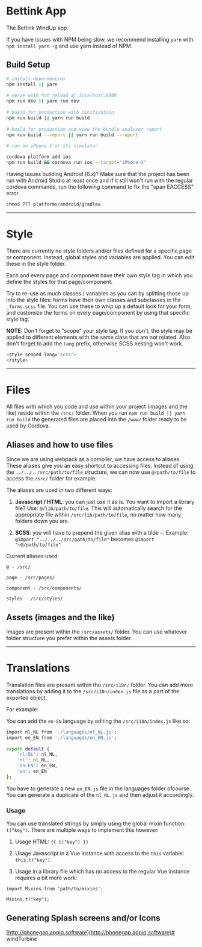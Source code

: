 # Bettink App

The Bettink WindUp app.
 
If you have issues with NPM being slow, we recommend installing `yarn` with `npm install yarn -g` and use yarn instead of NPM.

## Build Setup

``` bash
# install dependencies
npm install || yarn
 
# serve with hot reload at localhost:8080 
npm run dev || yarn run dev
 
# build for production with minification 
npm run build || yarn run build
 
# build for production and view the bundle analyzer report 
npm run build --report || yarn run build --report
 
# run on iPhone X or its simulator

cordova platform add ios
npm run build && cordova run ios --target="iPhone-X"
```
Having issues building Android (6.x)?
Make sure that the project has been run with Android Studio at least once and if it still won't run with the regular cordova  commands, run the following command to fix the "span EACCESS" error.
``` bash 
chmod 777 platforms/android/gradlew
```
___
# Style
There are currently no style folders and/or files defined for a specific page or component. Instead, global styles and variables are applied. You can edit these in the style folder.

Each and every page and component have their own style tag in which you define the styles for that page/component.

Try to re-use as much classes / variables as you can by splitting those up into the style files: forms have their own classes and subclasses in the `_forms.scss` file. You can use these to whip up a default look for your form, and customize the forms on every page/component by using that specific style tag.

**NOTE:** Don't forget to "scope" your style tag. If you don't, the style may be applied to different elements with the same class that are not related.
Also don't forget to add the `lang` prefix, otherwise SCSS nesting won't work.
``` bash
<style scoped lang="scss">
</style>
```
___
# Files
All files with which you code and use within your project (images and the like) reside within the `/src/` folder. When you run `npm run build || yarn run build` the generated files are placed into the `/www/` folder ready to be used by Cordova.

## Aliases and how to use files
Since we are using webpack as a compiler, we have access to aliases. These aliases give you an easy shortcut to accessing files. Instead of using the `../../../src/path/to/file` structure, we can now use `@/path/to/file` to access the `/src/` folder for example.

The aliases are used in two different ways:
  
1. **Javascript / HTML**: you can just use it as is. You want to import a library file? Use: `@/lib/path/to/file`. This will automatically search for the appropriate file within `/src/lib/path/to/file`, no matter how many folders down you are.
  
2. **SCSS**: you will have to prepend the given alias with a tilde `~`. Example: `@import "../../../src/path/to/file"` becomes `@import "~@/path/to/file"`

Current aliases used:

```
@ - /src/
 
page - /src/pages/
 
component - /src/components/
 
styles - /src/styles/
```

## Assets (images and the like)
Images are present within the `/src/assets/` folder. You can use whatever folder structure you prefer within the assets folder.
___
# Translations
Translation files are present within the `/src/i18n/` folder. You can add more translations by adding it to the `/src/i18n/index.js` file as a part of the exported object.

For example:

You can add the `en-EN` language by editing the `/src/i18n/index.js` like so:
``` bash
import nl_NL from './languages/nl_NL.js';
import en_EN from './languages/en_EN.js';
  
export default {
    'nl-NL': nl_NL,
    'nl': nl_NL,
    'en-EN': en_EN,
    'en': en_EN
};
```
You have to generate a new `en_EN.js` file in the languages folder ofcourse. You can generate a duplicate of the `nl_NL.js` and then adjust it accordingly.

### Usage
You can use translated strings by simply using the global mixin function: `t("key")`. There are multiple ways to implement this however:
  
1. Usage HTML: `{{ t("key") }}`
  
2. Usage Javascript in a Vue instance with access to the `this` variable: `this.t("key")`. 
  
3. Usage in a library file which has no access to the regular Vue instance requires a bit more work: 
```
import Mixins from 'path/to/mixins';
 
Mixins.t("key");
```

## Generating Splash screens and/or Icons
[http://phonegap.appiq.software](http://phonegap.appiq.software)# windTurbine
